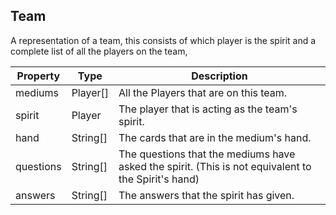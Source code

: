 ## Team
A representation of a team, this consists of which player is the spirit and a complete list of all the players on the team, 

| Property | Type | Description
| -------- | ---- | -----------
| mediums  | Player[] | All the Players that are on this team.
| spirit   | Player | The player that is acting as the team's spirit.
| hand     | String[] | The cards that are in the medium's hand.
| questions | String[] | The questions that the mediums have asked the spirit. (This is not equivalent to the Spirit's hand)
| answers  | String[] | The answers that the spirit has given.